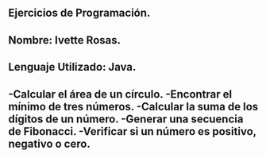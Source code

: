 ## Ejercicios de Programación.
## Nombre: Ivette Rosas.
## Lenguaje Utilizado: Java.

-Calcular el área de un círculo.
-Encontrar el mínimo de tres números.
-Calcular la suma de los dígitos de un número.
-Generar una secuencia de Fibonacci.
-Verificar si un número es positivo, negativo o cero.
-